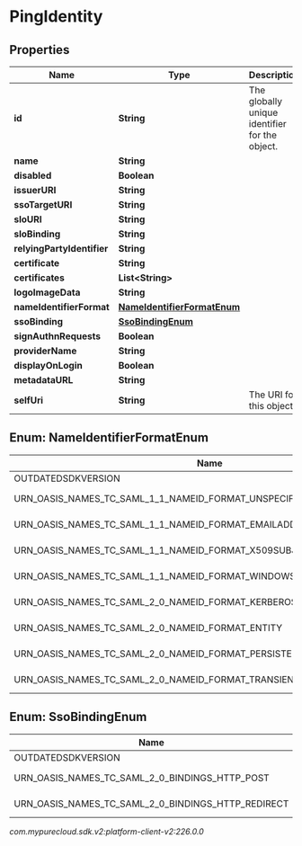 # PingIdentity


## Properties

| Name | Type | Description | Notes |
| ------------ | ------------- | ------------- | ------------- |
| **id** | **String** | The globally unique identifier for the object. |  [optional] |
| **name** | **String** |  |  [optional] |
| **disabled** | **Boolean** |  |  [optional] |
| **issuerURI** | **String** |  |  [optional] |
| **ssoTargetURI** | **String** |  |  [optional] |
| **sloURI** | **String** |  |  [optional] |
| **sloBinding** | **String** |  |  [optional] |
| **relyingPartyIdentifier** | **String** |  |  [optional] |
| **certificate** | **String** |  |  [optional] |
| **certificates** | **List&lt;String&gt;** |  |  [optional] |
| **logoImageData** | **String** |  |  [optional] |
| **nameIdentifierFormat** | [**NameIdentifierFormatEnum**](#Enum--NameIdentifierFormatEnum) |  |  [optional] |
| **ssoBinding** | [**SsoBindingEnum**](#Enum--SsoBindingEnum) |  |  [optional] |
| **signAuthnRequests** | **Boolean** |  |  [optional] |
| **providerName** | **String** |  |  [optional] |
| **displayOnLogin** | **Boolean** |  |  [optional] |
| **metadataURL** | **String** |  |  [optional] |
| **selfUri** | **String** | The URI for this object |  [optional] |


## Enum: NameIdentifierFormatEnum

| Name | Value |
| ---- | ----- |
| OUTDATEDSDKVERSION | &quot;OutdatedSdkVersion&quot; | 
| URN_OASIS_NAMES_TC_SAML_1_1_NAMEID_FORMAT_UNSPECIFIED | &quot;urn:oasis:names:tc:SAML:1.1:nameid-format:unspecified&quot; | 
| URN_OASIS_NAMES_TC_SAML_1_1_NAMEID_FORMAT_EMAILADDRESS | &quot;urn:oasis:names:tc:SAML:1.1:nameid-format:emailAddress&quot; | 
| URN_OASIS_NAMES_TC_SAML_1_1_NAMEID_FORMAT_X509SUBJECTNAME | &quot;urn:oasis:names:tc:SAML:1.1:nameid-format:X509SubjectName&quot; | 
| URN_OASIS_NAMES_TC_SAML_1_1_NAMEID_FORMAT_WINDOWSDOMAINQUALIFIEDNAME | &quot;urn:oasis:names:tc:SAML:1.1:nameid-format:WindowsDomainQualifiedName&quot; | 
| URN_OASIS_NAMES_TC_SAML_2_0_NAMEID_FORMAT_KERBEROS | &quot;urn:oasis:names:tc:SAML:2.0:nameid-format:kerberos&quot; | 
| URN_OASIS_NAMES_TC_SAML_2_0_NAMEID_FORMAT_ENTITY | &quot;urn:oasis:names:tc:SAML:2.0:nameid-format:entity&quot; | 
| URN_OASIS_NAMES_TC_SAML_2_0_NAMEID_FORMAT_PERSISTENT | &quot;urn:oasis:names:tc:SAML:2.0:nameid-format:persistent&quot; | 
| URN_OASIS_NAMES_TC_SAML_2_0_NAMEID_FORMAT_TRANSIENT | &quot;urn:oasis:names:tc:SAML:2.0:nameid-format:transient&quot; | 


## Enum: SsoBindingEnum

| Name | Value |
| ---- | ----- |
| OUTDATEDSDKVERSION | &quot;OutdatedSdkVersion&quot; | 
| URN_OASIS_NAMES_TC_SAML_2_0_BINDINGS_HTTP_POST | &quot;urn:oasis:names:tc:SAML:2.0:bindings:HTTP-POST&quot; | 
| URN_OASIS_NAMES_TC_SAML_2_0_BINDINGS_HTTP_REDIRECT | &quot;urn:oasis:names:tc:SAML:2.0:bindings:HTTP-Redirect&quot; | 




_com.mypurecloud.sdk.v2:platform-client-v2:226.0.0_
